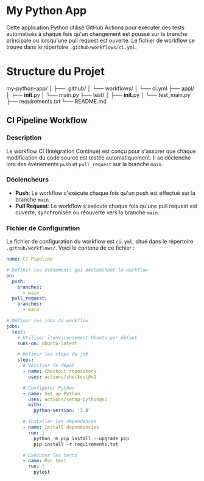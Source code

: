 # My Python App

Cette application Python utilise GitHub Actions pour exécuter des tests automatisés à chaque fois qu'un changement est poussé sur la branche principale ou lorsqu'une pull request est ouverte. Le fichier de workflow se trouve dans le répertoire `.github/workflows/ci.yml`.


# Structure du Projet
my-python-app/
│
├── .github/
│   └── workflows/
│       └── ci.yml
├── appl/
│   ├── __init__.py
│   └── main.py
├── test/
│   ├── __init__.py
│   └── test_main.py
├── requirements.txt
└── README.md


## CI Pipeline Workflow

### Description

Le workflow CI (Intégration Continue) est conçu pour s'assurer que chaque modification du code source est testée automatiquement. Il se déclenche lors des événements `push` et `pull_request` sur la branche `main`.

### Déclencheurs

- **Push**: Le workflow s'exécute chaque fois qu'un push est effectué sur la branche `main`.
- **Pull Request**: Le workflow s'exécute chaque fois qu'une pull request est ouverte, synchronisée ou réouverte vers la branche `main`.

### Fichier de Configuration

Le fichier de configuration du workflow est `ci.yml`, situé dans le répertoire `.github/workflows/`. Voici le contenu de ce fichier :

```yaml
name: CI Pipeline

# Définir les événements qui déclenchent le workflow
on:
  push:
    branches:
      - main
  pull_request:
    branches:
      - main

# Définir les jobs du workflow
jobs:
  test:
    # Utiliser l'environnement Ubuntu par défaut
    runs-on: ubuntu-latest

    # Définir les steps du job
    steps:
      # Vérifier le dépôt
      - name: Checkout repository
        uses: actions/checkout@v2

      # Configurer Python
      - name: Set up Python
        uses: actions/setup-python@v2
        with:
          python-version: '3.8'

      # Installer les dépendances
      - name: Install dependencies
        run: |
          python -m pip install --upgrade pip
          pip install -r requirements.txt

      # Exécuter les tests
      - name: Run test
        run: |
          pytest

